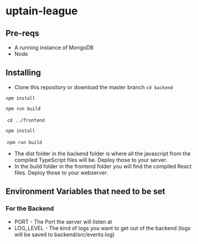 # uptain-league

## Pre-reqs
* A running instance of MongoDB
* Node

## Installing
* Clone this repository or download the master branch
 `cd backend`
 
 `npm install`
 
 `npm run build`
 
 `cd ../frontend`
 
 `npm install`
 
 `npm run build`
* The dist folder in the backend folder is where all the javascript from the compiled TypeScript files will be.
Deploy those to your server.
* In the build folder in the frontend folder you will find the compiled React files. Deploy those to your webserver.

## Environment Variables that need to be set
### For the Backend
* PORT - The Port the server will listen at
* LOG_LEVEL - The kind of logs you want to get out of the backend (logs will be saved to backend/src/events.log)
